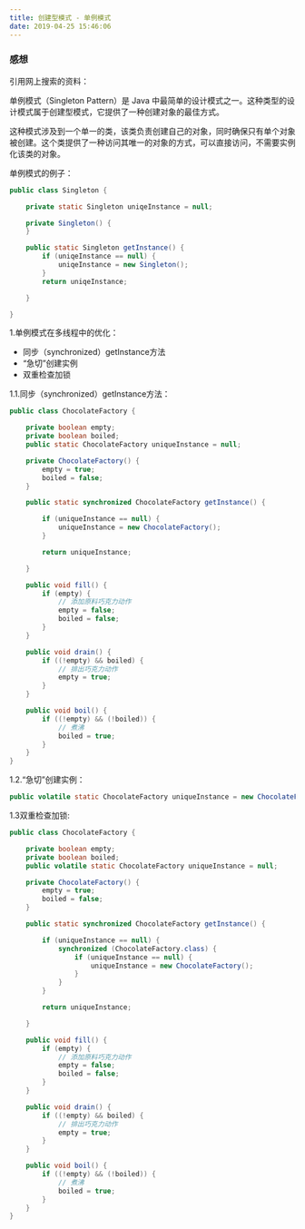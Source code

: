 ```yaml
---
title: 创建型模式 - 单例模式
date: 2019-04-25 15:46:06
---
```


### 感想 ###

引用网上搜索的资料：

单例模式（Singleton Pattern）是 Java 中最简单的设计模式之一。这种类型的设计模式属于创建型模式，它提供了一种创建对象的最佳方式。

这种模式涉及到一个单一的类，该类负责创建自己的对象，同时确保只有单个对象被创建。这个类提供了一种访问其唯一的对象的方式，可以直接访问，不需要实例化该类的对象。

单例模式的例子：

```java
public class Singleton {

	private static Singleton uniqeInstance = null;

	private Singleton() {
	}

	public static Singleton getInstance() {
		if (uniqeInstance == null) {
			uniqeInstance = new Singleton();
		}
		return uniqeInstance;

	}

}
```

1.单例模式在多线程中的优化：

- 同步（synchronized）getInstance方法
- “急切”创建实例
- 双重检查加锁

1.1.同步（synchronized）getInstance方法：
```java
public class ChocolateFactory {

	private boolean empty;
	private boolean boiled;
	public static ChocolateFactory uniqueInstance = null;

	private ChocolateFactory() {
		empty = true;
		boiled = false;
	}

	public static synchronized ChocolateFactory getInstance() {

		if (uniqueInstance == null) {
			uniqueInstance = new ChocolateFactory();
		}

		return uniqueInstance;

	}

	public void fill() {
		if (empty) {
			// 添加原料巧克力动作
			empty = false;
			boiled = false;
		}
	}

	public void drain() {
		if ((!empty) && boiled) {
			// 排出巧克力动作
			empty = true;
		}
	}

	public void boil() {
		if ((!empty) && (!boiled)) {
			// 煮沸
			boiled = true;
		}
	}
}
```

1.2.“急切”创建实例：

```java
public volatile static ChocolateFactory uniqueInstance = new ChocolateFactory();
```

1.3双重检查加锁:
```java
public class ChocolateFactory {

	private boolean empty;
	private boolean boiled;
	public volatile static ChocolateFactory uniqueInstance = null;

	private ChocolateFactory() {
		empty = true;
		boiled = false;
	}

	public static synchronized ChocolateFactory getInstance() {

		if (uniqueInstance == null) {
			synchronized (ChocolateFactory.class) {
				if (uniqueInstance == null) {
					uniqueInstance = new ChocolateFactory();
				}
			}
		}

		return uniqueInstance;

	}

	public void fill() {
		if (empty) {
			// 添加原料巧克力动作
			empty = false;
			boiled = false;
		}
	}

	public void drain() {
		if ((!empty) && boiled) {
			// 排出巧克力动作
			empty = true;
		}
	}

	public void boil() {
		if ((!empty) && (!boiled)) {
			// 煮沸
			boiled = true;
		}
	}
}
```